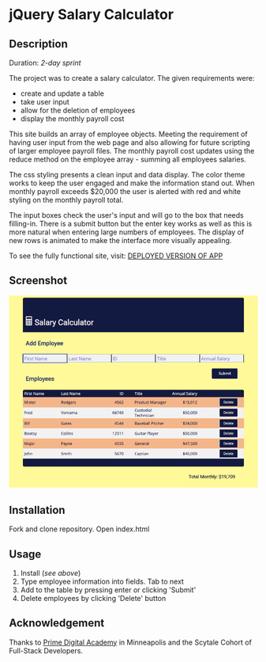 # jQuery Salary Calculator

## Description

Duration: *2-day sprint*

The project was to create a salary calculator. The given requirements were:
* create and update a table
* take user input
* allow for the deletion of employees
* display the monthly payroll cost

This site builds an array of employee objects. Meeting the requirement of having user input from the web page and also allowing for future scripting of larger employee payroll files.  The monthly payroll cost updates using the reduce method on the employee array - summing all employees salaries.

The css styling presents a clean input and data display. The color theme works to keep the user engaged and make the information stand out.  When monthly payroll exceeds $20,000 the user is alerted with red and white styling on the monthly payroll total.

The input boxes check the user's input and will go to the box that needs filling-in.  There is a submit button but the enter key works as well as this is more natural when entering large numbers of employees.  The display of new rows is animated to make the interface more visually appealing.

To see the fully functional site, visit: [DEPLOYED VERSION OF APP](https://pensive-wescoff-31c39c.netlify.com/ "Salary Calculator hosted on Netlify")

## Screenshot
![Salary Calculator](screenshot.jpg "Salary Calculator")

## Installation
Fork and clone repository. Open index.html

## Usage
1. Install  (*see above*)
2. Type employee information into fields. Tab to next
3. Add to the table by pressing enter or clicking 'Submit'
4. Delete employees by clicking 'Delete' button

## Acknowledgement
Thanks to [Prime Digital Academy](www.primeacademy.io) in Minneapolis and the Scytale Cohort of Full-Stack Developers.


